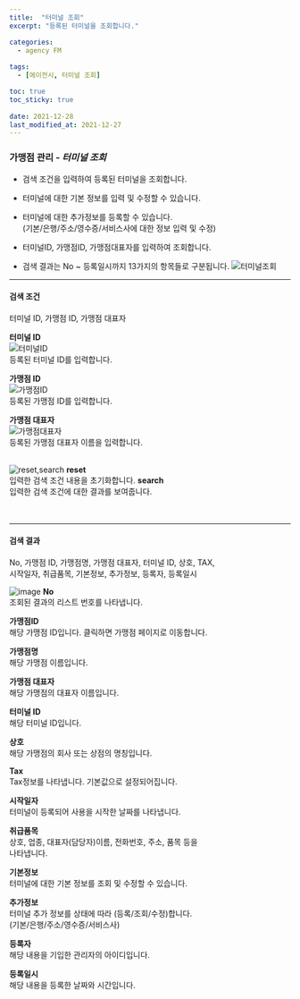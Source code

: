 ```yaml
---
title:  "터미널 조회"
excerpt: "등록된 터미널을 조회합니다."

categories:
  - agency FM
  
tags:
  - [에이전시, 터미널 조회]

toc: true
toc_sticky: true
 
date: 2021-12-28
last_modified_at: 2021-12-27
---
```

### 가맹점 관리 - *터미널 조회*
- 검색 조건을 입력하여 등록된 터미널을 조회합니다.<br>

- 터미널에 대한 기본 정보를 입력 및 수정할 수 있습니다.<br>

- 터미널에 대한 추가정보를 등록할 수 있습니다. <br> (기본/은행/주소/영수증/서비스사에 대한 정보 입력 및 수정)

- 터미널ID, 가맹점ID, 가맹점대표자를 입력하여 조회합니다.

- 검색 결과는 No ~ 등록일시까지 13가지의 항목들로 구분됩니다.
![터미널조회](https://user-images.githubusercontent.com/95394003/145934413-49b390a0-b38a-4de7-b48b-c9ed85cdd859.jpeg)

---

#### 검색 조건 
터미널 ID, 가맹점 ID, 가맹점 대표자

**터미널 ID**<br>
![터미널ID](https://user-images.githubusercontent.com/95394003/145962360-d160a00d-e2a8-4aaa-9d5d-a20ff2b0b41c.jpeg)
<br>등록된 터미널 ID를 입력합니다.
<br>

**가맹점 ID**<br>
![가맹점ID](https://user-images.githubusercontent.com/95394003/145962553-9a4a2e9f-4363-4b15-84ce-38c9317d867b.jpeg)
<br>등록된 가맹점 ID를 입력합니다.
<br>

**가맹점 대표자**<br>
![가맹점대표자](https://user-images.githubusercontent.com/95394003/145962660-8a07cd14-3ea2-4b9d-ac50-6c50eff4d671.jpeg)
<br>등록된 가맹점 대표자 이름을 입력합니다.
<br>
<br>

![reset,search](https://user-images.githubusercontent.com/95394003/145962859-5a6bdfe6-eae1-4270-a66f-7301f41da9e7.jpeg)
**reset**<br>
입력한 검색 조건 내용을 초기화합니다.
**search**<br>
입력한 검색 조건에 대한 결과를 보여줍니다.
<br>
<br>
<br>

---

#### 검색 결과
No, 가맹점 ID, 가맹점명, 가맹점 대표자, 터미널 ID, 상호, TAX,<br> 시작일자, 취급품목, 기본정보, 추가정보, 등록자, 등록일시

![image](https://user-images.githubusercontent.com/95394003/147731356-c41b108e-9f4d-48aa-824f-9ba829dd7f0d.png)
**No**<br>
조회된 결과의 리스트 번호를 나타냅니다.

**가맹점ID**<br>
해당 가맹점 ID입니다. 클릭하면 가맹점 페이지로 이동합니다.

**가맹점명**<br>
해당 가맹점 이름입니다.

**가맹점 대표자**<br>
해당 가맹점의 대표자 이름입니다.

**터미널 ID**<br>
해당 터미널 ID입니다.

**상호**<br>
해당 가맹점의 회사 또는 상점의 명칭입니다.

**Tax**<br>
Tax정보를 나타냅니다. 기본값으로 설정되어집니다.

**시작일자**<br>
터미널이 등록되어 사용을 시작한 날짜를 나타냅니다.

**취급품목**<br>
상호, 업종, 대표자(담당자)이름, 전화번호, 주소, 품목 등을<br> 나타냅니다.

**기본정보**<br>
터미널에 대한 기본 정보를 조회 및 수정할 수 있습니다.

**추가정보**<br>
터미널 추가 정보를 상태에 따라 (등록/조회/수정)합니다. <br> (기본/은행/주소/영수증/서비스사)

**등록자**<br>
해당 내용을 기입한 관리자의 아이디입니다.

**등록일시**<br>
해당 내용을 등록한 날짜와 시간입니다.
